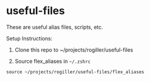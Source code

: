 # useful-files

These are useful alias files, scripts, etc.


Setup Instructions:

1) Clone this repo to ~/projects/rogiller/useful-files

2) Source flex_aliases in `~/.zshrc` 

`source ~/projects/rogiller/useful-files/flex_aliases`